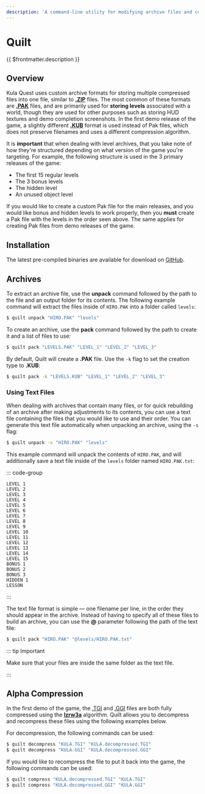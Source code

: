 ```yaml
---
description: 'A command-line utility for modifying archive files and compression used in Kula Quest.'
---
```


# Quilt

{{ $frontmatter.description }}

## Overview

Kula Quest uses custom archive formats for storing multiple compressed files into one file, similar to [**.ZIP**](<https://en.wikipedia.org/wiki/ZIP_(file_format)>) files.
The most common of these formats are [**.PAK**](/formats/pak) files, and are primarily used for **storing levels** associated with a world, though they are used for other purposes such as storing HUD textures and demo completion screenshots.
In the first demo release of the game, a slightly different [**.KUB**](/formats/kub) format is used instead of Pak files, which does not preserve filenames and uses a different compression algorithm.

It is **important** that when dealing with level archives, that you take note of how they're structured depending on what version of the game you're targeting.
For example, the following structure is used in the 3 primary releases of the game:

- The first 15 regular levels
- The 3 bonus levels
- The hidden level
- An unused object level

If you would like to create a custom Pak file for the main releases, and you would like bonus and hidden levels to work properly, then you **must** create a Pak file with the levels in the order seen above.
The same applies for creating Pak files from demo releases of the game.

## Installation

The latest pre-compiled binaries are available for download on [GitHub](https://github.com/KulaWorkshop/Quilt/releases/).

## Archives

To extract an archive file, use the **unpack** command followed by the path to the file and an output folder for its contents.
The following example command will extract the files inside of `HIRO.PAK` into a folder called `levels`:

```bash
$ quilt unpack "HIRO.PAK" "levels"
```

To create an archive, use the **pack** command followed by the path to create it and a list of files to use:

```bash
$ quilt pack "LEVELS.PAK" "LEVEL_1" "LEVEL_2" "LEVEL_3"
```

By default, Quilt will create a **.PAK** file.
Use the `-k` flag to set the creation type to **.KUB**:

```bash
$ quilt pack -k "LEVELS.KUB" "LEVEL_1" "LEVEL_2" "LEVEL_3"
```

### Using Text Files

When dealing with archives that contain many files, or for quick rebuilding of an archive after making adjustments to its contents, you can use a text file containing the files that you would like to use and their order.
You can generate this text file automatically when unpacking an archive, using the `-s` flag:

```bash
$ quilt unpack -s "HIRO.PAK" "levels"
```

This example command will unpack the contents of `HIRO.PAK`, and will additionally save a text file inside of the `levels` folder named `HIRO.PAK.txt`:

::: code-group

```:line-numbers [HIRO.PAK.txt]
LEVEL 1
LEVEL 2
LEVEL 3
LEVEL 4
LEVEL 5
LEVEL 6
LEVEL 7
LEVEL 8
LEVEL 9
LEVEL 10
LEVEL 11
LEVEL 12
LEVEL 13
LEVEL 14
LEVEL 15
BONUS 1
BONUS 2
BONUS 3
HIDDEN 1
LESSON
```

:::

The text file format is simple — one filename per line, in the order they should appear in the archive.
Instead of having to specify all of these files to build an archive, you can use the **@** parameter following the path of the text file:

```bash
$ quilt pack "HIRO.PAK" "@levels/HIRO.PAK.txt"
```

::: tip Important

Make sure that your files are inside the same folder as the text file.

:::

## Alpha Compression

In the first demo of the game, the [.TGI](../formats/tgi.md) and [.GGI](../formats/ggi.md) files are both fully compressed using the [**lzrw3a**](http://www.ross.net/compression/lzrw3a.html) algorithm.
Quilt allows you to decompress and recompress these files using the following examples below.

For decompression, the following commands can be used:

```bash
$ quilt decompress "KULA.TGI" "KULA.decompressed.TGI"
$ quilt decompress "KULA.GGI" "KULA.decompressed.GGI"
```

If you would like to recompress the file to put it back into the game, the following commands can be used:

```bash
$ quilt compress "KULA.decompressed.TGI" "KULA.TGI"
$ quilt compress "KULA.decompressed.GGI" "KULA.GGI"
```
